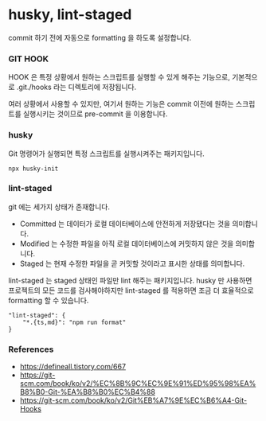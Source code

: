 # husky, lint-staged

commit 하기 전에 자동으로 formatting 을 하도록 설정합니다.

### GIT HOOK

HOOK 은 특정 상황에서 원하는 스크립트를 실행할 수 있게 해주는 기능으로, 기본적으로 .git./hooks 라는 디렉토리에 저장됩니다.

여러 상황에서 사용할 수 있지만, 여기서 원하는 기능은 commit 이전에 원하는 스크립트를 실행시키는 것이므로 pre-commit 을 이용합니다.

### husky

Git 명령어가 실행되면 특정 스크립트를 실행시켜주는 패키지입니다.

```
npx husky-init
```

### lint-staged

git 에는 세가지 상태가 존재합니다.

- Committed 는 데이터가 로컬 데이터베이스에 안전하게 저장됐다는 것을 의미합니다.
- Modified 는 수정한 파일을 아직 로컬 데이터베이스에 커밋하지 않은 것을 의미합니다.
- Staged 는 현재 수정한 파일을 곧 커밋할 것이라고 표시한 상태를 의미합니다.

lint-staged 는 staged 상태인 파일만 lint 해주는 패키지입니다.
husky 만 사용하면 프로젝트의 모든 코드를 검사해야하지만 lint-staged 를 적용하면 조금 더 효율적으로 formatting 할 수 있습니다.

```
"lint-staged": {
    "*.{ts,md}": "npm run format"
}
```

### References

- https://defineall.tistory.com/667
- https://git-scm.com/book/ko/v2/%EC%8B%9C%EC%9E%91%ED%95%98%EA%B8%B0-Git-%EA%B8%B0%EC%B4%88
- https://git-scm.com/book/ko/v2/Git%EB%A7%9E%EC%B6%A4-Git-Hooks
